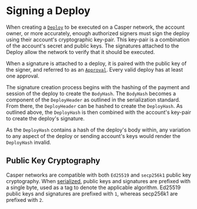 # Signing a Deploy

When creating a [`Deploy`](/design/serialization-standard/#serialization-standard-deploy) to be executed on a Casper network, the account owner, or more accurately, enough authorized signers must sign the deploy using their account's cryptographic key-pair. This key-pair is a combination of the account's secret and public keys. The signatures attached to the Deploy allow the network to verify that it should be executed.

When a signature is attached to a deploy, it is paired with the public key of the signer, and referred to as an [`Approval`](/design/serialization-standard/#approval).  Every valid deploy has at least one approval.

The signature creation process begins with the hashing of the payment and session of the deploy to create the `BodyHash`. The `BodyHash` becomes a component of the `DeployHeader` as outlined in the serialization standard. From there, the `DeployHeader` can be hashed to create the `DeployHash`. As outlined above, the `DeployHash` is then combined with the account's key-pair to create the deploy's signature.

As the `DeployHash` contains a hash of the deploy's body within, any variation to any aspect of the deploy or sending account's keys would render the `DeployHash` invalid.

## Public Key Cryptography

Casper networks are compatible with both `Ed25519` and `secp256k1` public key cryptography. When [serialized](/design/serialization-standard/), public keys and signatures are prefixed with a single byte, used as a tag to denote the applicable algorithm. Ed25519 public keys and signatures are prefixed with `1`, whereas secp256k1 are prefixed with `2`.